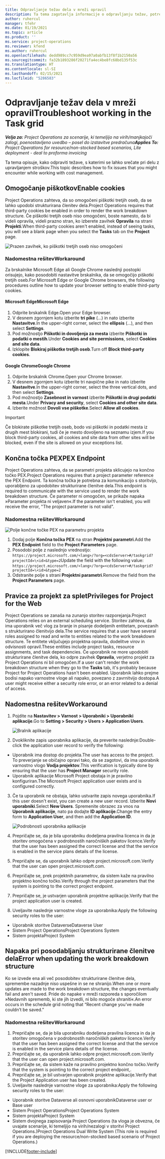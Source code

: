 ```yaml
---
title: Odpravljanje težav dela v mreži opravil
description: Ta tema zagotavlja informacije o odpravljanju težav, potrebne pri delu v mreži opravil.
author: ruhercul
manager: tfehr
ms.date: 01/19/2021
ms.topic: article
ms.product: ''
ms.service: project-operations
ms.reviewer: kfend
ms.author: ruhercul
ms.openlocfilehash: dedd989cc7c959d9ea97a0abfb13f8f1b2150a56
ms.sourcegitcommit: fa32b1893286f20271fa4ec4be8fc68bd135f53c
ms.translationtype: HT
ms.contentlocale: sl-SI
ms.lasthandoff: 02/15/2021
ms.locfileid: "5286583"
---
```

# <a name="troubleshoot-working-in-the-task-grid"></a><span data-ttu-id="a879d-103">Odpravljanje težav dela v mreži opravil</span><span class="sxs-lookup"><span data-stu-id="a879d-103">Troubleshoot working in the Task grid</span></span> 

<span data-ttu-id="a879d-104">_**Velja za:** Project Operations za scenarije, ki temeljijo na virih/manjkajoči zalogi, poenostavljeno uvedbo – posel do izstavitve predračuna_</span><span class="sxs-lookup"><span data-stu-id="a879d-104">_**Applies To:** Project Operations for resource/non-stocked based scenarios, Lite deployment - deal to proforma invoicing_</span></span>

<span data-ttu-id="a879d-105">Ta tema opisuje, kako odpraviti težave, s katerimi se lahko srečate pri delu z upravljanjem stroškov.</span><span class="sxs-lookup"><span data-stu-id="a879d-105">This topic describes how to fix issues that you might encounter while working with cost management.</span></span>

## <a name="enable-cookies"></a><span data-ttu-id="a879d-106">Omogočanje piškotkov</span><span class="sxs-lookup"><span data-stu-id="a879d-106">Enable cookies</span></span>

<span data-ttu-id="a879d-107">Project Operations zahteva, da so omogočeni piškotki tretjih oseb, da se lahko upodobi strukturirana členitev dela.</span><span class="sxs-lookup"><span data-stu-id="a879d-107">Project Operations requires that third-party cookies be enabled in order to render the work breakdown structure.</span></span> <span data-ttu-id="a879d-108">Če piškotki tretjih oseb niso omogočeni, boste namesto, da bi videli opravila, videli prazno stran, ko izberete zavihek **Opravila** na strani **Projekti**.</span><span class="sxs-lookup"><span data-stu-id="a879d-108">When third-party cookies aren't enabled, instead of seeing tasks, you will see a blank page when you select the **Tasks** tab on the **Project** page.</span></span>

![Prazen zavihek, ko piškotki tretjih oseb niso omogočeni](media/blankschedule.png)


### <a name="workaround"></a><span data-ttu-id="a879d-110">Nadomestna rešitev</span><span class="sxs-lookup"><span data-stu-id="a879d-110">Workaround</span></span>
<span data-ttu-id="a879d-111">Za brskalnike Microsoft Edge ali Google Chrome naslednji postopki orisujejo, kako posodobiti nastavitve brskalnika, da se omogočijo piškotki tretjih oseb.</span><span class="sxs-lookup"><span data-stu-id="a879d-111">For Microsoft Edge or Google Chrome browsers, the following procedures outline how to update your browser setting to enable third-party cookies.</span></span>

#### <a name="microsoft-edge"></a><span data-ttu-id="a879d-112">Microsoft Edge</span><span class="sxs-lookup"><span data-stu-id="a879d-112">Microsoft Edge</span></span>

1. <span data-ttu-id="a879d-113">Odprite brskalnik Edge.</span><span class="sxs-lookup"><span data-stu-id="a879d-113">Open your Edge browser.</span></span>
2. <span data-ttu-id="a879d-114">V desnem zgornjem kotu izberite **tri pike** (...) in nato izberite **Nastavitve**.</span><span class="sxs-lookup"><span data-stu-id="a879d-114">In the upper-right corner, select the **ellipsis** (...), and then select **Settings**.</span></span>
3. <span data-ttu-id="a879d-115">Pod možnostjo **Piškotki in dovoljenja za mesta** izberite **Piškotki in podatki o mestih**.</span><span class="sxs-lookup"><span data-stu-id="a879d-115">Under **Cookies and site permissions**, select **Cookies and site data**.</span></span>
4. <span data-ttu-id="a879d-116">Izklopite **Blokiraj piškotke tretjih oseb**.</span><span class="sxs-lookup"><span data-stu-id="a879d-116">Turn off **Block third-party cookies**.</span></span>

#### <a name="google-chrome"></a><span data-ttu-id="a879d-117">Google Chrome</span><span class="sxs-lookup"><span data-stu-id="a879d-117">Google Chrome</span></span>

1. <span data-ttu-id="a879d-118">Odprite brskalnik Chrome.</span><span class="sxs-lookup"><span data-stu-id="a879d-118">Open your Chrome browser.</span></span>
2. <span data-ttu-id="a879d-119">V desnem zgornjem kotu izberite tri navpične pike in nato izberite **Nastavitve**.</span><span class="sxs-lookup"><span data-stu-id="a879d-119">In the upper-right corner, select the three vertical dots, and then select **Settings**.</span></span>
3. <span data-ttu-id="a879d-120">Pod možnostjo **Zasebnost in varnost** izberite **Piškotki in drugi podatki mesta**.</span><span class="sxs-lookup"><span data-stu-id="a879d-120">Under **Privacy and security**, select **Cookies and other site data**.</span></span>
4. <span data-ttu-id="a879d-121">Izberite možnost **Dovoli vse piškotke**.</span><span class="sxs-lookup"><span data-stu-id="a879d-121">Select **Allow all cookies**.</span></span>

> [!IMPORTANT]
> <span data-ttu-id="a879d-122">Če blokirate piškotke tretjih oseb, bodo vsi piškotki in podatki mesta iz drugih mest blokirani, tudi če je mesto dovoljeno na seznamu izjem.</span><span class="sxs-lookup"><span data-stu-id="a879d-122">If you block third-party cookies, all cookies and site data from other sites will be blocked, even if the site is allowed on your exceptions list.</span></span>

## <a name="pex-endpoint"></a><span data-ttu-id="a879d-123">Končna točka PEX</span><span class="sxs-lookup"><span data-stu-id="a879d-123">PEX Endpoint</span></span>

<span data-ttu-id="a879d-124">Project Operations zahteva, da se parametri projekta sklicujejo na končno točko PEX.</span><span class="sxs-lookup"><span data-stu-id="a879d-124">Project Operations requires that a project parameter reference the PEX Endpoint.</span></span> <span data-ttu-id="a879d-125">Ta končna točka je potrebna za komunikacijo s storitvijo, uporabljeno za upodobitev strukturirane členitve dela.</span><span class="sxs-lookup"><span data-stu-id="a879d-125">This endpoint is required to communicate with the service used to render the work breakdown structure.</span></span> <span data-ttu-id="a879d-126">Če parameter ni omogočen, se prikaže napaka »Parameter projekta ni veljaven«.</span><span class="sxs-lookup"><span data-stu-id="a879d-126">If the parameter isn't enabled, you will receive the error, "The project parameter is not valid".</span></span> 

### <a name="workaround"></a><span data-ttu-id="a879d-127">Nadomestna rešitev</span><span class="sxs-lookup"><span data-stu-id="a879d-127">Workaround</span></span>
 ![Polje končne točke PEX na parametru projekta](media/projectparameter.png)

1. <span data-ttu-id="a879d-129">Dodaj polje **Končna točka PEX** na stran **Projektni parametri**.</span><span class="sxs-lookup"><span data-stu-id="a879d-129">Add the **PEX Endpoint** field to the **Project Parameters** page.</span></span>
2. <span data-ttu-id="a879d-130">Posodobi polje z naslednjo vrednostjo: `https://project.microsoft.com/<lang>/?org=<cdsServer>#/taskgrid?projectId=\<id>&type=2`</span><span class="sxs-lookup"><span data-stu-id="a879d-130">Update the field with the following value: `https://project.microsoft.com/<lang>/?org=<cdsServer>#/taskgrid?projectId=\<id>&type=2`</span></span>
3. <span data-ttu-id="a879d-131">Odstranite polje s strani **Projektni parametri**.</span><span class="sxs-lookup"><span data-stu-id="a879d-131">Remove the field from the **Project Parameters** page.</span></span>

## <a name="privileges-for-project-for-the-web"></a><span data-ttu-id="a879d-132">Pravice za projekt za splet</span><span class="sxs-lookup"><span data-stu-id="a879d-132">Privileges for Project for the Web</span></span>

<span data-ttu-id="a879d-133">Project Operations se zanaša na zunanjo storitev razporejanja.</span><span class="sxs-lookup"><span data-stu-id="a879d-133">Project Operations relies on an external scheduling service.</span></span> <span data-ttu-id="a879d-134">Storitev zahteva, da ima uporabnik več vlog za branje in pisanje dodeljenih entitetam, povezanih s strukturirano členitvijo dela.</span><span class="sxs-lookup"><span data-stu-id="a879d-134">The service requires that a user have several roles assigned to read and write to entities related to the work breakdown structure.</span></span> <span data-ttu-id="a879d-135">Te entitete vključujejo projektna opravila, dodelitve virov in odvisnosti opravil.</span><span class="sxs-lookup"><span data-stu-id="a879d-135">These entities include project tasks, resource assignments, and task dependencies.</span></span> <span data-ttu-id="a879d-136">Če uporabnik ne more upodobiti strukturirane členitve dela, ko odpre zavihek **Opravila**, verjetno projekt za Project Operations ni bil omogočen.</span><span class="sxs-lookup"><span data-stu-id="a879d-136">If a user can't render the work breakdown structure when they go to the **Tasks** tab, it's probably because Project for Project Operations hasn't been enabled.</span></span> <span data-ttu-id="a879d-137">Uporabnik lahko prejme bodisi napako varnostne vloge ali napako, povezano z zavrnitvijo dostopa.</span><span class="sxs-lookup"><span data-stu-id="a879d-137">A user might receive either a security role error, or an error related to a denial of access.</span></span>


## <a name="workaround"></a><span data-ttu-id="a879d-138">Nadomestna rešitev</span><span class="sxs-lookup"><span data-stu-id="a879d-138">Workaround</span></span>

1. <span data-ttu-id="a879d-139">Pojdite na **Nastavitev > Varnost > Uporabniki > Uporabniki aplikacije**.</span><span class="sxs-lookup"><span data-stu-id="a879d-139">Go to **Setting > Security > Users > Application Users**.</span></span>  

   ![Bralnik aplikacije](media/applicationuser.jpg)
   
2. <span data-ttu-id="a879d-141">Dvokliknite zapis uporabnika aplikacije, da preverite naslednje:</span><span class="sxs-lookup"><span data-stu-id="a879d-141">Double-click the application user record to verify the following:</span></span>

 - <span data-ttu-id="a879d-142">Uporabnik ima dostop do projekta.</span><span class="sxs-lookup"><span data-stu-id="a879d-142">The user has access to the project.</span></span> <span data-ttu-id="a879d-143">To preverjanje se običajno opravi tako, da se zagotovi, da ima uporabnik varnostno vlogo **Vodja projektov**.</span><span class="sxs-lookup"><span data-stu-id="a879d-143">This verification is typically done by ensuring that the user has **Project Manager** security role.</span></span>
 - <span data-ttu-id="a879d-144">Uporabnik aplikacije Microsoft Project obstaja in je pravilno konfiguriran.</span><span class="sxs-lookup"><span data-stu-id="a879d-144">The Microsoft Project application user exists and is configured correctly.</span></span>
 
3. <span data-ttu-id="a879d-145">Če ta uporabnik ne obstaja, lahko ustvarite zapis novega uporabnika.</span><span class="sxs-lookup"><span data-stu-id="a879d-145">If this user doesn't exist, you can create a new user record.</span></span> <span data-ttu-id="a879d-146">Izberite **Novi uporabniki**.</span><span class="sxs-lookup"><span data-stu-id="a879d-146">Select **New Users**.</span></span> <span data-ttu-id="a879d-147">Spremenite obrazec za vnos na **Uporabnik aplikacije**, nato pa dodajte **ID aplikacije**.</span><span class="sxs-lookup"><span data-stu-id="a879d-147">Change the entry form to **Application User**, and then add the **Application ID**.</span></span>

   ![Podrobnosti uporabnika aplikacije](media/applicationuserdetails.jpg)

4. <span data-ttu-id="a879d-149">Prepričajte se, da je bila uporabniku dodeljena pravilna licenca in da je storitev omogočena v podrobnostih naročniških paketov licence.</span><span class="sxs-lookup"><span data-stu-id="a879d-149">Verify that the user has been assigned the correct license and that the service is enabled in the service plans details of the license.</span></span>
5. <span data-ttu-id="a879d-150">Prepričajte se, da uporabnik lahko odpre project.microsoft.com.</span><span class="sxs-lookup"><span data-stu-id="a879d-150">Verify that the user can open project.microsoft.com.</span></span>
6. <span data-ttu-id="a879d-151">Prepričajte se, prek projektnih parametrov, da sistem kaže na pravilno projektno končno točko.</span><span class="sxs-lookup"><span data-stu-id="a879d-151">Verify through the project parameters that the system is pointing to the correct project endpoint.</span></span>
7. <span data-ttu-id="a879d-152">Prepričajte se, je ustvarjen uporabnik projektne aplikacije.</span><span class="sxs-lookup"><span data-stu-id="a879d-152">Verify that the project application user is created.</span></span>
8. <span data-ttu-id="a879d-153">Uveljavite naslednje varnostne vloge za uporabnika:</span><span class="sxs-lookup"><span data-stu-id="a879d-153">Apply the following security roles to the user:</span></span>

  - <span data-ttu-id="a879d-154">Uporabnik storitve Dataverse</span><span class="sxs-lookup"><span data-stu-id="a879d-154">Dataverse User</span></span>
  - <span data-ttu-id="a879d-155">Sistem Project Operations</span><span class="sxs-lookup"><span data-stu-id="a879d-155">Project Operations System</span></span>
  - <span data-ttu-id="a879d-156">Sistem projekta</span><span class="sxs-lookup"><span data-stu-id="a879d-156">Project System</span></span>

## <a name="error-when-updating-the-work-breakdown-structure"></a><span data-ttu-id="a879d-157">Napaka pri posodabljanju strukturirane členitve dela</span><span class="sxs-lookup"><span data-stu-id="a879d-157">Error when updating the work breakdown structure</span></span>

<span data-ttu-id="a879d-158">Ko se izvede ena ali več posodobitev strukturirane členitve dela, spremembe nazadnje niso uspešne in se ne shranijo.</span><span class="sxs-lookup"><span data-stu-id="a879d-158">When one or more updates are made to the work breakdown structure, the changes eventually fail and aren't saved.</span></span> <span data-ttu-id="a879d-159">Pride do napake v mreži razporeda s sporočilom »Nedavnih sprememb, ki ste jih izvedli, ni bilo mogoče shraniti«.</span><span class="sxs-lookup"><span data-stu-id="a879d-159">An error occurs in the schedule grid noting that “Recent change you’ve made couldn’t be saved.”</span></span>

### <a name="workaround"></a><span data-ttu-id="a879d-160">Nadomestna rešitev</span><span class="sxs-lookup"><span data-stu-id="a879d-160">Workaround</span></span>

1. <span data-ttu-id="a879d-161">Prepričajte se, da je bila uporabniku dodeljena pravilna licenca in da je storitev omogočena v podrobnostih naročniških paketov licence.</span><span class="sxs-lookup"><span data-stu-id="a879d-161">Verify that the user has been assigned the correct license and that the service is enabled in the service plans details of the license.</span></span>
2. <span data-ttu-id="a879d-162">Prepričajte se, da uporabnik lahko odpre project.microsoft.com.</span><span class="sxs-lookup"><span data-stu-id="a879d-162">Verify that the user can open project.microsoft.com.</span></span>
3. <span data-ttu-id="a879d-163">Prepričajte se, da sistem kaže na pravilno projektno končno točko.</span><span class="sxs-lookup"><span data-stu-id="a879d-163">Verify that the system is pointing to the correct project endpoint,.</span></span>
4. <span data-ttu-id="a879d-164">Prepričajte se, je bil ustvarjen uporabnik projektne aplikacije.</span><span class="sxs-lookup"><span data-stu-id="a879d-164">Verify that the Project Application user has been created.</span></span>
5. <span data-ttu-id="a879d-165">Uveljavite naslednje varnostne vloge za uporabnika:</span><span class="sxs-lookup"><span data-stu-id="a879d-165">Apply the following security roles to the user:</span></span>
  
  - <span data-ttu-id="a879d-166">Uporabnik storitve Dataverse ali osnovni uporabnik</span><span class="sxs-lookup"><span data-stu-id="a879d-166">Dataverse user or Base user</span></span>
  - <span data-ttu-id="a879d-167">Sistem Project Operations</span><span class="sxs-lookup"><span data-stu-id="a879d-167">Project Operations System</span></span>
  - <span data-ttu-id="a879d-168">Sistem projekta</span><span class="sxs-lookup"><span data-stu-id="a879d-168">Project System</span></span>
  - <span data-ttu-id="a879d-169">Sistem dvojnega zapisovanja Project Operations (ta vloga je obvezna, če uvajate scenarije, ki temeljijo na virih/nezalogi v storitvi Project Operations.)</span><span class="sxs-lookup"><span data-stu-id="a879d-169">Project Operations Dual Write System (This role is required if you are deploying the resource/non-stocked based scenario of Project Operations.)</span></span>


[!INCLUDE[footer-include](../includes/footer-banner.md)]